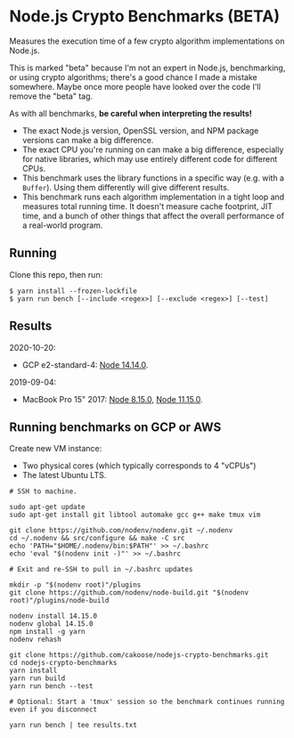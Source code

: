 # Node.js Crypto Benchmarks (BETA)

Measures the execution time of a few crypto algorithm implementations on Node.js.

This is marked "beta" because I'm not an expert in Node.js, benchmarking, or using crypto algorithms; there's a good chance I made a mistake somewhere.  Maybe once more people have looked over the code I'll remove the "beta" tag.

As with all benchmarks, **be careful when interpreting the results!**
- The exact Node.js version, OpenSSL version, and NPM package versions can make a big difference.
- The exact CPU you're running on can make a big difference, especially for native libraries, which may use entirely different code for different CPUs.
- This benchmark uses the library functions in a specific way (e.g. with a `Buffer`).  Using them differently will give different results.
- This benchmark runs each algorithm implementation in a tight loop and measures total running time.  It doesn't measure cache footprint, JIT time, and a bunch of other things that affect the overall performance of a real-world program.

## Running

Clone this repo, then run:

```
$ yarn install --frozen-lockfile
$ yarn run bench [--include <regex>] [--exclude <regex>] [--test]
```

## Results

2020-10-20:
- GCP e2-standard-4: [Node 14.14.0](results/2020-10-29-Node-14.14.0-GCP-e2-standard-4.txt).

2019-09-04:
- MacBook Pro 15" 2017: [Node 8.15.0](results/2019-09-04-Node-8.15.0-MacBook-Pro-15-2017.txt), [Node 11.15.0](results/2019-09-04-Node-11.15.0-MacBook-Pro-15-2017.txt).

## Running benchmarks on GCP or AWS

Create new VM instance:
- Two physical cores (which typically corresponds to 4 "vCPUs")
- The latest Ubuntu LTS.

```
# SSH to machine.

sudo apt-get update
sudo apt-get install git libtool automake gcc g++ make tmux vim

git clone https://github.com/nodenv/nodenv.git ~/.nodenv
cd ~/.nodenv && src/configure && make -C src
echo 'PATH="$HOME/.nodenv/bin:$PATH"' >> ~/.bashrc
echo 'eval "$(nodenv init -)"' >> ~/.bashrc

# Exit and re-SSH to pull in ~/.bashrc updates

mkdir -p "$(nodenv root)"/plugins
git clone https://github.com/nodenv/node-build.git "$(nodenv root)"/plugins/node-build

nodenv install 14.15.0
nodenv global 14.15.0
npm install -g yarn
nodenv rehash

git clone https://github.com/cakoose/nodejs-crypto-benchmarks.git
cd nodejs-crypto-benchmarks
yarn install
yarn run build
yarn run bench --test

# Optional: Start a 'tmux' session so the benchmark continues running even if you disconnect

yarn run bench | tee results.txt
```
